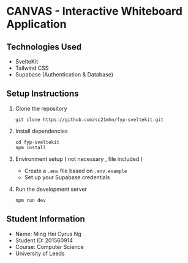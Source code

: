 # CANVAS - Interactive Whiteboard Application

## Technologies Used
- SvelteKit
- Tailwind CSS
- Supabase (Authentication & Database)

## Setup Instructions
1. Clone the repository
   ```
   git clone https://github.com/sc21mhn/fyp-sveltekit.git
   ```

2. Install dependencies
   ```
   cd fyp-sveltekit
   npm install
   ```

3. Environment setup ( not necessary , file included ) 
   - Create a `.env` file based on `.env.example`
   - Set up your Supabase credentials

4. Run the development server
   ```
   npm run dev
   ```

## Student Information
- Name: Ming Hei Cyrus Ng 
- Student ID: 201560914
- Course: Computer Science
- University of Leeds
